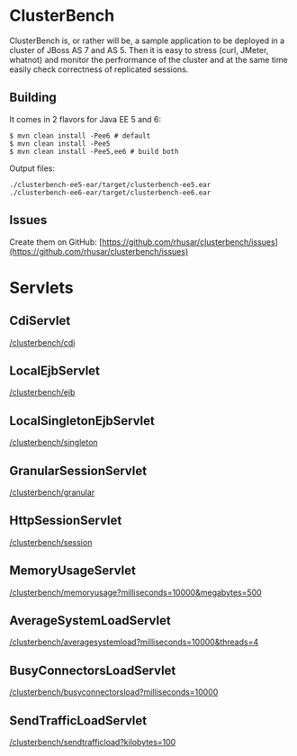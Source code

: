 ClusterBench
============

ClusterBench is, or rather will be, a sample application to be deployed in a cluster of JBoss AS 7 and AS 5. Then it is easy to stress (curl, JMeter, whatnot) and monitor the perfrormance of the cluster and at the same time easily check correctness of replicated sessions.

Building
--------

It comes in 2 flavors for Java EE 5 and 6:

    $ mvn clean install -Pee6 # default
    $ mvn clean install -Pee5
    $ mvn clean install -Pee5,ee6 # build both

Output files:

    ./clusterbench-ee5-ear/target/clusterbench-ee5.ear
    ./clusterbench-ee6-ear/target/clusterbench-ee6.ear

Issues
------

Create them on GitHub:
[https://github.com/rhusar/clusterbench/issues](https://github.com/rhusar/clusterbench/issues)

Servlets
========

CdiServlet
----------
[/clusterbench/cdi](http://localhost:8080/clusterbench/cdi)

LocalEjbServlet
---------------
[/clusterbench/ejb](http://localhost:8080/clusterbench/ejb)

LocalSingletonEjbServlet
------------------------
[/clusterbench/singleton](http://localhost:8080/clusterbench/singleton)

GranularSessionServlet
----------------------
[/clusterbench/granular](http://localhost:8080/clusterbench/granular)

HttpSessionServlet
-------------------
[/clusterbench/session](http://localhost:8080/clusterbench/session)

MemoryUsageServlet
------------------
[/clusterbench/memoryusage?milliseconds=10000&megabytes=500](http://localhost:8080/clusterbench/memoryusage?milliseconds=10000&megabytes=500)

AverageSystemLoadServlet
------------------------
[/clusterbench/averagesystemload?milliseconds=10000&threads=4](http://localhost:8080/clusterbench/averagesystemload?milliseconds=10000&threads=4)

BusyConnectorsLoadServlet
------------------------
[/clusterbench/busyconnectorsload?milliseconds=10000](http://localhost:8080/clusterbench/busyconnectorsload?milliseconds=10000)

SendTrafficLoadServlet
------------------------
[/clusterbench/sendtrafficload?kilobytes=100](http://localhost:8080/clusterbench/sendtrafficload?kilobytes=100)
